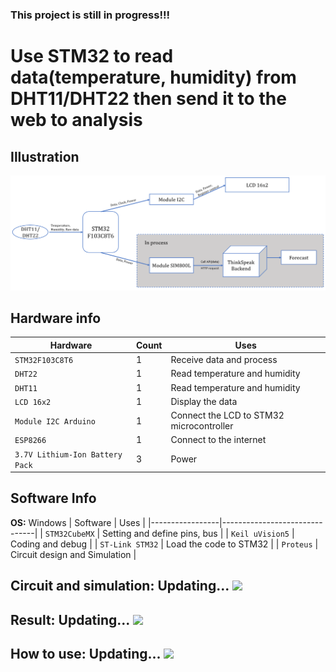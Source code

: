 ### This project is still in progress!!!
# Use STM32 to read data(temperature, humidity) from DHT11/DHT22 then send it to the web to analysis

## Illustration

<img src="https://github.com/gnurt2041/ProjectInClass/blob/main/DHT11_STM32/Image/Diagram.png" width="900">

## Hardware info

| Hardware                        | Count | Uses                                     |
|---------------------------------|-------|------------------------------------------|
| `STM32F103C8T6`                 | 1     | Receive data and process                 |
| `DHT22`                         | 1     | Read temperature and humidity            |
| `DHT11`                         | 1     | Read temperature and humidity            |
| `LCD 16x2`                      | 1     | Display the data                         |
| `Module I2C Arduino`            | 1     | Connect the LCD to STM32 microcontroller |
| `ESP8266`                       | 1     | Connect to the internet                  |
| `3.7V Lithium-Ion Battery Pack` | 3     | Power                                    |

## Software Info

**OS:** Windows
| Software        | Uses                          |
|-----------------|-------------------------------|
| `STM32CubeMX`   | Setting and define pins, bus  |
| `Keil uVision5` | Coding and debug              |
| `ST-Link STM32` | Load the code to STM32        |
| `Proteus`       | Circuit design and Simulation |

## Circuit and simulation: Updating... <img src="https://www.drupal.org/files/issues/throbber_13.gif" width="18">
## Result: Updating... <img src="https://www.drupal.org/files/issues/throbber_13.gif" width="18">
## How to use: Updating... <img src="https://www.drupal.org/files/issues/throbber_13.gif" width="18">
